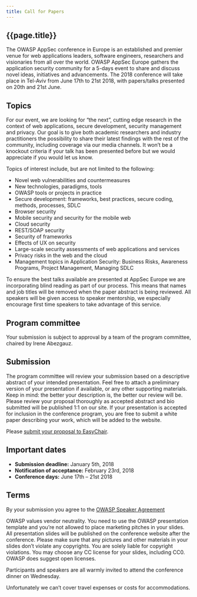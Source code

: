 ```yaml
---
title: Call for Papers 
---
```

## {{page.title}}

The OWASP AppSec conference in Europe is an established and premier venue for web applications leaders, software engineers, researchers and visionaries from all over the world. OWASP AppSec Europe gathers the application security community for a 5-days event to share and discuss novel ideas, initiatives and advancements. The 2018 conference will take place in Tel-Aviv from June 17th to 21st 2018, with papers/talks presented on 20th and 21st June.

## Topics
For our event, we are looking for “the next”, cutting edge research in the context of web applications, secure development, security management and privacy. Our goal is to give both academic researchers and industry practitioners the possibility to share their latest findings with the rest of the community, including coverage via our media channels. It won’t be a knockout criteria if your talk has been presented before but we would appreciate if you would let us know.

Topics of interest include, but are not limited to the following:

* Novel web vulnerabilities and countermeasures
* New technologies, paradigms, tools
* OWASP tools or projects in practice
* Secure development: frameworks, best practices, secure coding, methods, processes, SDLC
* Browser security
* Mobile security and security for the mobile web
* Cloud security
* REST/SOAP security
* Security of frameworks
* Effects of UX on security
* Large-scale security assessments of web applications and services
* Privacy risks in the web and the cloud
* Management topics in Application Security: Business Risks, Awareness Programs, Project Management, Managing SDLC

To ensure the best talks available are presented at AppSec Europe we are incorporating blind reading as part of our process. This means that names and job titles will be removed when the paper abstract is being reviewed. All speakers will be given access to speaker mentorship, we especially encourage first time speakers to take advantage of this service.

## Program committee
Your submission is subject to approval by a team of the program committee, chaired by Irene Abezgauz.

## Submission

The program committee will review your submission based on a descriptive abstract of your intended presentation. Feel free to attach a preliminary version of your presentation if available, or any other supporting materials. Keep in mind: the better your description is, the better our review will be. Please review your proposal thoroughly as accepted abstract and bio submitted will be published 1:1 on our site. If your presentation is accepted for inclusion in the conference program, you are free to submit a white paper describing your work, which will be added to the website.

Please [submit your proposal to EasyChair](https://easychair.org/conferences/?conf=appseceu2018).


## Important dates
* **Submission deadline:** January 5th, 2018
* **Notification of acceptance:** February 23rd, 2018
* **Conference days:** June 17th – 21st 2018

## Terms

By your submission you agree to the [OWASP Speaker Agreement](https://2018.appsec.eu/docs/Speaker_Agreement.pdf)

OWASP values vendor neutrality. You need to use the OWASP presentation template and you’re not allowed to place marketing pitches in your slides. All presentation slides will be published on the conference website after the conference. Please make sure that any pictures and other materials in your slides don’t violate any copyrights. You are solely liable for copyright violations. You may choose any CC license for your slides, including CC0. OWASP does suggest open licenses.

Participants and speakers are all warmly invited to attend the conference dinner on Wednesday.

Unfortunately we can’t cover travel expenses or costs for accommodations.
